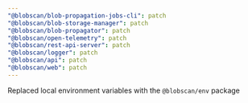 ```yaml
---
"@blobscan/blob-propagation-jobs-cli": patch
"@blobscan/blob-storage-manager": patch
"@blobscan/blob-propagator": patch
"@blobscan/open-telemetry": patch
"@blobscan/rest-api-server": patch
"@blobscan/logger": patch
"@blobscan/api": patch
"@blobscan/web": patch
---
```


Replaced local environment variables with the `@blobscan/env` package
